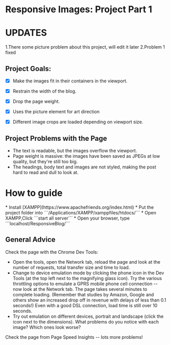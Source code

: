 # Responsive Images: Project Part 1 #

# UPDATES
1.There some picture problem about this project, will edit it later
2.Problem 1 fixed

## Project Goals: ##

- [x] Make the images fit in their containers in the viewport.
- [x] Restrain the width of the blog.
- [x] Drop the page weight.
- [x] Uses the picture element for art direction
- [x] Different image crops are loaded depending on viewport size.



## Project Problems with the Page ##

* The text is readable, but the images overflow the viewport.
* Page weight is massive: the images have been saved as JPEGs at low quality, but they're still too big.
* The headings, body text and images are not styled, making the post hard to read and dull to look at.

<h1>How to guide</h1>
* Install [XAMPP](https://www.apachefriends.org/index.html)
* Put the project folder into ```/Applications/XAMPP/xamppfiles/htdocs/```
* Open XAMPP,Click ```start all server```
* Open your browser, type ```localhost/ResponsiveBlog/```



## General Advice ##

Check the page with the Chrome Dev Tools:

* Open the tools, open the Network tab, reload the page and look at the number of requests, total transfer size and time to load.
* Change to device emulation mode by clicking the phone icon in the Dev Tools (at the top left next to the magnifying glass icon). Try the various throttling options to emulate a GPRS mobile phone cell connection -- now look at the Network tab. The page takes several minutes to complete loading. (Remember that studies by Amazon, Google and others show an increased drop off in revenue with delays of less than 0.1 seconds!) Even with a good DSL connection, load time is still over 10 seconds.
* Try out emulation on different devices, portrait and landscape (click the icon next to the dimensions). What problems do you notice with each image? Which ones look worse?

Check the page from Page Speed Insights -- lots more problems!
